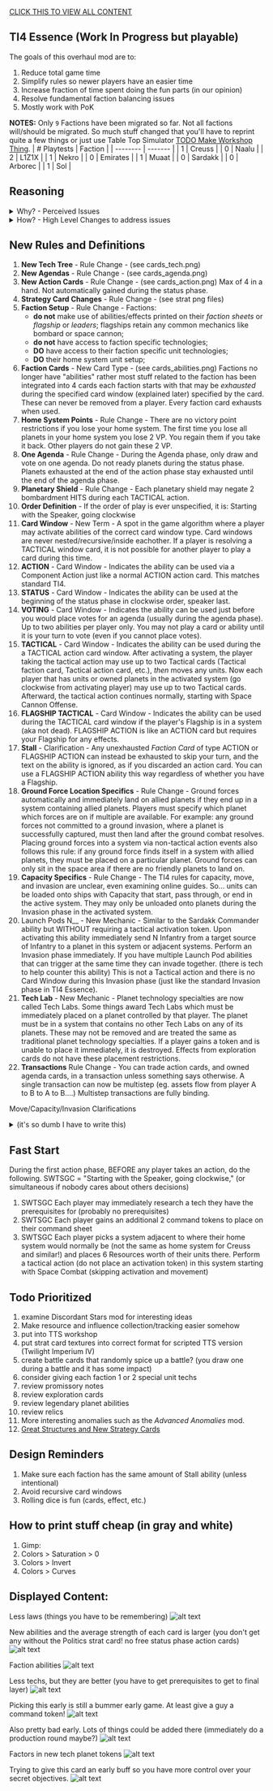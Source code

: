 


[CLICK THIS TO VIEW ALL CONTENT](#displayed-content)

## TI4 Essence (Work In Progress but playable)
The goals of this overhaul mod are to:
1. Reduce total game time
1. Simplify rules so newer players have an easier time
1. Increase fraction of time spent doing the fun parts (in our opinion)
1. Resolve fundamental faction balancing issues
1. Mostly work with PoK




__NOTES:__ Only `9` Factions have been migrated so far. Not all factions will/should be migrated. So much stuff changed that you'll have to reprint quite a few things or just use Table Top Simulator [TODO Make Workshop Thing](https://www.google.com/).
| # Playtests  | Faction |
| -------- | ------- |
| 1 | Creuss |
| 0 | Naalu |
| 2 | L1Z1X |
| 1 | Nekro |
| 0 | Emirates |
| 1 | Muaat |
| 0 | Sardakk |
| 0 | Arborec |
| 1 | Sol |


## Reasoning

<details>
  <summary>Why? - Perceived Issues</summary>
What my group sees as issues with TI4:

Issue 1, Turn 1 Disadvantages: Factions have abilities that scale vastly differently depending on the number of players in the game, the board, and what factions you are playing against. I don't want to spend 8 hours being an underdog, especially because my neighbor accidentally picked the perfect counter to me.

Issue 2, Beginner and intermediate players (me and my group) can be overwhelmed by the amount of processing required. A player performs a basic action and now every player needs to look through: 5 action cards, 2 techs of each player, 2 faction abilities, and maybe even heroes in PoK, just to make sure they aren't forgetting something. Lord help you if you want to do any planning while taking into consideration other players stuff!

Issue 3, The game is too long, and not for a good enough reason. Lots of time gets spent on the above, resulting in less time doing the fun parts: planning, executing, negotiating, warring.

Issue 4, I have to hire a lawyer every time someone uses a card / ability in an unexpected manner, which is often.

Issue 5, too much deathball (giant fleet in one spot) and not enough situations that are interesting. It's cool when borders have become mixed up, units are deep in other people's territory, the winner of a battle is a tossup, etc. Big battles are more statistically guaranteed. Small engagements are not. This issue actually exists in tons of war games.
</details>




<details>
  <summary>How? - High Level Changes to address issues</summary>
To speed up the game: Reduce number of spots in the gameplay algorithm where players can interrupt with something, like play an action card. Also start the first round with more units/abilities/stuff to do. This also helps balance some Strategy cards that normally are terrible round 1.

Reduce amount of things each player must keep track of: Redo faction abilities, faction techs, action cards, and heroes as fewer, powerful, exhaustible cards with fewer trigger windows. Now once a player uses it, everyone can stop thinking about it for the round, and it's a lot easier to think about the future. Exhausting also resolves issues with activation scaling: (abilities that trigger everytime X happens, these are impossible to balance around due to issue 1)

Abilities, techs, cards etc. should not outright DISABLE eachother (eg planetary shield vs L1Z1X bombard) They can mitigate them though (see planetary shield redefinition)

Clarify everything and remove [recursive](https://en.wikipedia.org/wiki/Recursion) mechanics (like Action cards targetting other action cards, or triggering other action cards) to avoid strange edge cases where you have to spend time to clarify the rules.

To avoid deathball, or at least mitigate, new cards effects can naturally break these up (Launch Pods especially)

I also read about people's favorite/hated factions and why. I tried to get rid of the bad stuff.

</details>




## New Rules and Definitions
1. __New Tech Tree__ - Rule Change - (see cards_tech.png)
1. __New Agendas__ - Rule Change - (see cards_agenda.png)
1. __New Action Cards__ - Rule Change - (see cards_action.png) Max of 4 in a hand. Not automatically gained during the status phase.
1. __Strategy Card Changes__ - Rule Change - (see strat png files)
1. __Faction Setup__ - Rule Change - Factions:
    * __do not__ make use of abilities/effects printed on their _faction sheets_ or _flagship_ or _leaders_; flagships retain any common mechanics like bombard or space cannon; 
    * __do not__ have access to faction specific technologies;
    * __DO__ have access to their faction specific unit technologies;
    * __DO__ their home system unit setup;
1. __Faction Cards__ - New Card Type - (see cards_abilities.png) Factions no longer have "abilities" rather most stuff related to the faction has been integrated into 4 cards each faction starts with that may be _exhausted_ during the specified card window (explained later) specified by the card. These can never be removed from a player. Every faction card exhausts when used.
1. __Home System Points__ - Rule Change - There are no victory point restrictions if you lose your home system. The first time you lose all planets in your home system you lose 2 VP. You regain them if you take it back. Other players do not gain these 2 VP.
1. __One Agenda__ - Rule Change - During the Agenda phase, only draw and vote on one agenda. Do not ready planets during the status phase. Planets exhausted at the end of the action phase stay exhausted until the end of the agenda phase.
1. __Planetary Shield__ - Rule Change - Each planetary shield may negate 2 bombardment HITS during each TACTICAL action.
1. __Order Definition__ - If the order of play is ever unspecified, it is: Starting with the Speaker, going clockwise
1. __Card Window__ - New Term - A spot in the game algorithm where a player may activate abilities of the correct card window type. Card windows are never nested/recursive/inside eachother. If a player is resolving a TACTICAL window card, it is not possible for another player to play a card during this time.
1. __ACTION__ - Card Window - Indicates the ability can be used via a Component Action just like a normal ACTION action card. This matches standard TI4.
1. __STATUS__ - Card Window - Indicates the ability can be used at the beginning of the status phase in clockwise order, speaker last.
1. __VOTING__ - Card Window - Indicates the ability can be used just before you would place votes for an agenda (usually during the agenda phase). Up to two abilities per player only. You may not play a card or ability until it is your turn to vote (even if you cannot place votes).
1. __TACTICAL__ - Card Window - Indicates the ability can be used during the a TACTICAL action card window. After activating a system, the player taking the tactical action may use up to two Tactical cards (Tactical faction card, Tactical action card, etc.), _then_ moves any units. Now each player that has units or owned planets in the activated system (go clockwise from activating player) may use up to two Tactical cards. Afterward, the tactical action continues normally, starting with Space Cannon Offense.
1. __FLAGSHIP TACTICAL__ - Card Window - Indicates the ability can be used during the TACTICAL card window if the player's Flagship is in a system (aka not dead). FLAGSHIP ACTION is like an ACTION card but requires your Flagship for any effects.
1. __Stall__ - Clarification - Any unexhausted _Faction Card_ of type ACTION or FLAGSHIP ACTION can instead be exhausted to skip your turn, and the text on the ability is ignored, as if you discarded an action card. You can use a FLAGSHIP ACTION ability this way regardless of whether you have a Flagship.
1. __Ground Force Location Specifics__ - Rule Change - Ground forces automatically and immediately land on allied planets if they end up in a system containing allied planets. Players must specify which planet which forces are on if multiple are available. For example: any ground forces not committed to a ground invasion, where a planet is successfully captured, must then land after the ground combat resolves. Placing ground forces into a system via non-tactical action events also follows this rule: if any ground force finds itself in a system with allied planets, they must be placed on a particular planet. Ground forces can only sit in the space area if there are no friendly planets to land on.
1. __Capacity Specifics__ - Rule Change - The TI4 rules for capacity, move, and invasion are unclear, even examining online guides. So... units can be loaded onto ships with Capacity that start, pass through, or end in the active system. They may only be unloaded onto planets during the Invasion phase in the activated system.
1. Launch Pods N__ - New Mechanic - Similar to the Sardakk Commander ability but WITHOUT requiring a tactical activation token. Upon activating this ability immediately send N Infantry from a target source of Infantry to a planet in this system or adjacent systems. Perform an Invasion phase immediately. If you have multiple Launch Pod abilities that can trigger at the same time they can invade together. (there is tech to help counter this ability) This is not a Tactical action and there is no Card Window during this Invasion phase (just like the standard Invasion phase in TI4 Essence).
1. __Tech Lab__ - New Mechanic - Planet technology specialties are now called Tech Labs. Some things award Tech Labs which must be immediately placed on a planet controlled by that player. The planet must be in a system that contains no other Tech Labs on any of its planets. These may not be removed and are treated the same as traditional planet technology specialties. If a player gains a token and is unable to place it immediately, it is destroyed. Effects from exploration cards do not have these placement restrictions.
1. __Transactions__ Rule Change - You can trade action cards, and owned agenda cards, in a transaction unless something says otherwise. A single transaction can now be multistep (eg. assets flow from player A to B to A to B....) Multistep transactions are fully binding.

Move/Capacity/Invasion Clarifications 
<details>
  <summary>(it's so dumb I have to write this)</summary>
The official move/carry rules are a mess. I have redefined them here starting with some definitions:

* Carried - units that may be carried, like ground forces and standard fighters. A Cruiser is not carried, a standard fighter is. A unit like fighter II may choose whether it is classified as carried or not during a specific step. A unit with a non 0 capacity can never be classified as carried.

* Containers - units with non 0 Capacity value, such as War Suns and Carriers.

* Space Area - a generic location where carried units may be as long as there is capacity. carried units are not assigned to any particular unit with capacity while here and are not "Cargo".

* Cargo - units that are held in a specific unit during the move phase. If a unit is removed from play while it has Cargo inside of it, all Cargo is immediately removed as well.

* Load Cargo - a step where you put some number of carried units in the system into the specified unit with enough remaining Cargo slots. These units are "in the Container unit", not in the space area. Units with non 0 capacity cannot be loaded as cargo. These units become Cargo.

* Capacity N - this unit can hold that many Carried units during the Move phase, aka Cargo. Also used to calculate space area capacity.

* Commit - take ground forces from the space area and place them on any planets in the same system, whether to invade or not.

* Check Capacity - Sum the Capacity of units in a system to calculate your space area capacity for that system. Choose carried units to destroy until you are less than or equal to it.

* Check Fleet - .If you have units that may decide to be carried or not, they must decide now. If they decide no but are cargo, they are no longer cargo and move to the space area. Now choose ships to destroy until your ships count in a system is less than or equal to your fleet capacity. 

* Space Dock - its fighter support ability can be read as Capacity that only fighters may use.

## Move Phase Changes:

__a1.__  Before moving units, publicly elect every unit that will be moving to the active system. Each must have enough move to make it to the activated system. You do not need enough fleet pool to sustain them at the destionation.
> Elect beforehand since units are logically moving together under a time constraint. You aren't allowed to wait and see if each ship reaches the destination before sending the next one.

> Now let Containers pick up cargo to put in the active system:

__a2.__  Now pick a single unit from among them, then move it one system at a time while performing the following:
__a3.__  Before it moves _from_ each system: You may `Load Cargo` into it (unless the system has a command token of yours) 


__a4.__  Once all units have finished moving Check fleet
> Unload Cargo after fleet check to avoid tons of carriers injecting their Cargo into the system if that many Container ships wouldn't be allowed due to fleet pool

__a5.__  Then Unload Cargo into the space area: units held by containers are no longer loaded cargo, but are now in the space area themselves.
> It's possible existing carried + arriving cargo now exceeds capacity, so check capacity:

__a6.__  Check Capacity


## Invasion Phase Changes:

> Now let's allow free exchange of carried units between containers and planets:

__b1.__  First you may take each carried unit in the system and either move it TO the space area from another area, or FROM the space area to another area, such as planets you control. So you cannot move units from one planet to another here.

__b2.__  Then Check Capacity
> make sure the player cannot move more ground forces locally than their capacity should allow

Then you may Commit.
Then resolve all ground combat 

__c1.__  At the end of the Invasion phase any ground forces in the space area must land on friendly planets if able (and they must specify the planet). No ground forces may remain in the space area unless they have nowhere to land.
> This resolves awkward mechanics where players should hold some or most of their ground forces in space based on meta knowledge of card events

## Results
1. It's clear you can shuffle ground forces in the activated system like you'd expect.
1. You can move a fighter II into a system that does not contain enough fleet pool, but can hold the fighter via capacity.
1. You still cannot effectively move a carrier into a system that doesn't have enough fleet pool for it but does have enough capacity for its cargo. The cargo wouldn't make it.
1. Since you move units one at a time it is possible to "overload" the destination fleet pool for the sake of something like a gravity rift. Eg max 5 but you sent 7, first 2 made it, next 1 died, next 3 made it, and then you elected to remove the 1 excess ship which may or may not contain cargo.
1. A space dock can facilitate moving ground forces since it can free up capacity providing for fighters during b1 that could then be used for ground forces 
</details>



## Fast Start
During the first action phase, BEFORE any player takes an action, do the following. SWTSGC = "Starting with the Speaker, going clockwise," (or simultaneous if nobody cares about others decisions)
1. SWTSGC Each player may immediately research a tech they have the prerequisites for (probably no prerequisites)
1. SWTSGC Each player gains an additional 2 command tokens to place on their command sheet
1. SWTSGC Each player picks a system adjacent to where their home system would normally be (not the same as home system for Creuss and similar!) and places 6 Resources worth of their units there. Perform a tactical action (do not place an activation token) in this system starting with Space Combat (skipping activation and movement)





## Todo Prioritized
1. examine Discordant Stars mod for interesting ideas
1. Make resource and influence collection/tracking easier somehow
1. put into TTS workshop
1. put strat card textures into correct format for scripted TTS version (Twilight Imperium IV)
1. create battle cards that randomly spice up a battle? (you draw one during a battle and it has some impact)
1. consider giving each faction 1 or 2 special unit techs
1. review promissory notes
1. review exploration cards
1. review legendary planet abilities
1. review relics
1. More interesting anomalies such as the _Advanced Anomalies_ mod.
1. [Great Structures and New Strategy Cards](https://www.reddit.com/r/twilightimperium/comments/19eh3zp/homebrew_ti4_strategy_cards_and_great_structures/)




## Design Reminders
1. Make sure each faction has the same amount of Stall ability (unless intentional)
1. Avoid recursive card windows
1. Rolling dice is fun (cards, effect, etc.)





## How to print stuff cheap (in gray and white)
1. Gimp:
1. Colors > Saturation > 0
1. Colors > Invert
1. Colors > Curves




## Displayed Content:
Less laws (things you have to be remembering)
![alt text](cards_agenda.png "Agenda")

New abilities and the average strength of each card is larger (you don't get any without the Politics strat card! no free status phase action cards)
![alt text](cards_action.png "Action")

Faction abilities
![alt text](cards_abilities.png "Ability")

Less techs, but they are better (you have to get prerequisites to get to final layer)
![alt text](cards_tech.png "Tech")

Picking this early is still a bummer early game. At least give a guy a command token!
![alt text](strat_2.png "strat")

Also pretty bad early. Lots of things could be added there (immediately do a production round maybe?)
![alt text](strat_4.png "strat")

Factors in new tech planet tokens
![alt text](strat_7.png "strat")

Trying to give this card an early buff so you have more control over your secret objectives.
![alt text](strat_8.png "strat")




